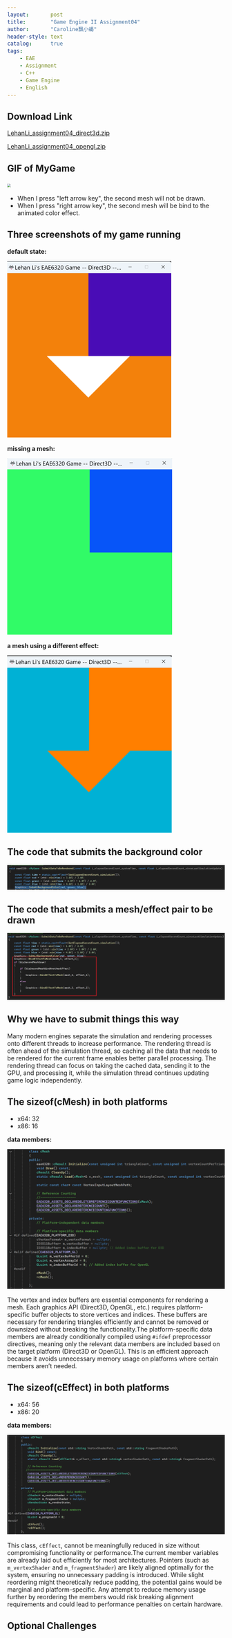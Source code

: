 ```yaml
---
layout:       post
title:        "Game Engine II Assignment04"
author:       "Caroline飘小蝎"
header-style: text
catalog:      true
tags:
    - EAE
    - Assignment
    - C++
    - Game Engine
    - English
---
```


## Download Link

 [LehanLi_assignment04_direct3d.zip](\assets\eae\assignment4\Assignment04_d3d.zip) 

 [LehanLi_assignment04_opengl.zip](\assets\eae\assignment4\Assignment04_OpenGl.zip) 

## GIF of MyGame

<img src="\assets\eae\assignment4\Assignment04.gif" style="zoom:50%;" />

- When I press "left arrow key", the second mesh will not be drawn.
- When I press "right arrow key", the second mesh will be bind to the animated color effect.

## Three screenshots of my game running

**default state:**

<img src="\assets\eae\assignment4\1.png" style="zoom:50%;" />

**missing a mesh:**

<img src="\assets\eae\assignment4\2.png" style="zoom:50%;" />

**a mesh using a different effect:**

<img src="\assets\eae\assignment4\3.png" style="zoom:50%;" />

## The code that submits the background color

<img src="\assets\eae\assignment4\4.png" style="zoom:80%;" />

## The code that submits a mesh/effect pair to be drawn

<img src="\assets\eae\assignment4\5.png" style="zoom:80%;" />

## Why we have to submit things this way

Many modern engines separate the simulation and rendering processes onto different threads to increase performance. The rendering thread is often ahead of the simulation thread, so caching all the data that needs to be rendered for the current frame enables better parallel processing. The rendering thread can focus on taking the cached data, sending it to the GPU, and processing it, while the simulation thread continues updating game logic independently.

## The sizeof(cMesh) in both platforms

- x64: 32
- x86: 16

**data members:**

<img src="\assets\eae\assignment4\6.png" style="zoom:80%;" />

The vertex and index buffers are essential components for rendering a mesh. Each graphics API (Direct3D, OpenGL, etc.) requires platform-specific buffer objects to store vertices and indices. These buffers are necessary for rendering triangles efficiently and cannot be removed or downsized without breaking the functionality.The platform-specific data members are already conditionally compiled using `#ifdef` preprocessor directives, meaning only the relevant data members are included based on the target platform (Direct3D or OpenGL). This is an efficient approach because it avoids unnecessary memory usage on platforms where certain members aren’t needed.

## The sizeof(cEffect) in both platforms

- x64: 56
- x86: 20

**data members:**

<img src="\assets\eae\assignment4\7.png" style="zoom:80%;" />

This class, `cEffect`, cannot be meaningfully reduced in size without compromising functionality or performance.The current member variables are already laid out efficiently for most architectures. Pointers (such as `m_vertexShader` and `m_fragmentShader`) are likely aligned optimally for the system, ensuring no unnecessary padding is introduced. While slight reordering might theoretically reduce padding, the potential gains would be marginal and platform-specific. Any attempt to reduce memory usage further by reordering the members would risk breaking alignment requirements and could lead to performance penalties on certain hardware.

## Optional Challenges


